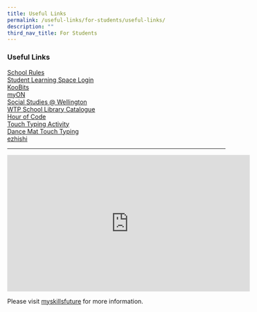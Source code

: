 ```yaml
---
title: Useful Links
permalink: /useful-links/for-students/useful-links/
description: ""
third_nav_title: For Students
---
```

### Useful Links

[School Rules](https://moe-wellingtonpri-staging.netlify.app/useful-links/general/school-rules) <br>
[Student Learning Space Login](https://vle.learning.moe.edu.sg/login) <br>
[KooBits](https://member.koobits.com/) <br>
[myON](https://www.myon.com.sg/) <br>
[Social Studies @ Wellington](https://sites.google.com/view/wtps-socialstudies/home) <br>
[WTP School Library Catalogue](http://wellingtonpri.spydus.com.sg/cgi-bin/spydus.exe/MSGTRN/OPAC/HOME) <br>
[Hour of Code](http://code.org/learn) <br>
[Touch Typing Activity](https://typetastic.com/keyboarding-kickstart/lesson.html?nr=1) <br>
[Dance Mat Touch Typing](http://tinyurl.com/wtps2022) <br>
[ezhishi](https://www.ezhishi.net/Contents/) <br>

---------------------------

<iframe width="560" height="315" src="https://www.youtube.com/embed/i9fpBx9xeGU?start=1" title="YouTube video player" frameborder="0" allow="accelerometer; autoplay; clipboard-write; encrypted-media; gyroscope; picture-in-picture" allowfullscreen></iframe>

Please visit [myskillsfuture](https://www.myskillsfuture.gov.sg/content/student/en/primary.html) for more information.